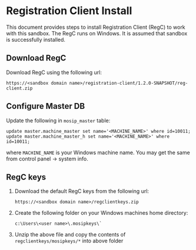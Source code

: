 # Registration Client Install 
This document provides steps to install Registration Client (RegC) to work with this sandbox.  The RegC runs on Windows. 
It is assumed that sandbox is successfully installed.

## Download RegC
Download RegC using the following url:
```
https://<sandbox domain name>/registration-client/1.2.0-SNAPSHOT/reg-client.zip
```
## Configure Master DB
Update the following in `mosip_master` table:
```
update master.machine_master set name='<MACHINE_NAME>' where id=10011;
update master.machine_master_h set name='<MACHINE_NAME>' where id=10011;
```
where `MACHINE_NAME` is your Windows machine name.  You may get the same from control panel -> system info. 

## RegC keys

1. Download the default RegC keys from the following url:
    ```
    https://<sandbox domain name>/regclientkeys.zip
    ```
1. Create the following folder on your Windows machines home directory:
    ```
    c:\Users\<user name>\.mosipkeys\` 
    ```
1. Unzip the above file and copy the contents of `regclientkeys/mosipkeys/*` into above folder
